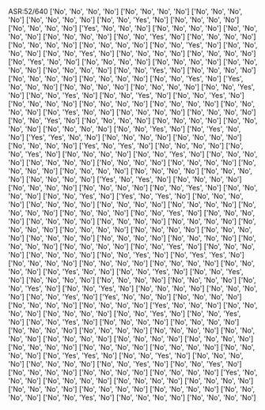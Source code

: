 ASR:52/640
['No', 'No', 'No', 'No']
['No', 'No', 'No', 'No']
['No', 'No', 'No', 'No']
['No', 'No', 'No', 'No']
['No', 'No', 'Yes', 'No']
['No', 'No', 'No', 'No']
['No', 'No', 'No', 'No']
['Yes', 'No', 'No', 'No']
['No', 'No', 'No', 'No']
['No', 'No', 'No', 'No']
['No', 'No', 'No', 'No']
['No', 'No', 'Yes', 'No']
['No', 'No', 'No', 'No']
['No', 'No', 'No', 'No']
['No', 'No', 'No', 'No']
['No', 'No', 'Yes', 'No']
['No', 'No', 'No', 'No']
['No', 'No', 'Yes', 'No']
['No', 'No', 'No', 'No']
['No', 'No', 'No', 'No']
['No', 'Yes', 'No', 'No']
['No', 'No', 'No', 'No']
['No', 'No', 'No', 'No']
['No', 'No', 'No', 'No']
['No', 'No', 'No', 'No']
['No', 'No', 'Yes', 'No']
['No', 'No', 'No', 'No']
['No', 'No', 'No', 'No']
['No', 'No', 'No', 'No']
['No', 'No', 'Yes', 'No']
['Yes', 'No', 'No', 'No']
['No', 'No', 'No', 'No']
['No', 'No', 'No', 'No']
['No', 'No', 'Yes', 'No']
['No', 'No', 'Yes', 'No']
['No', 'No', 'Yes', 'No']
['No', 'No', 'Yes', 'No']
['No', 'No', 'No', 'No']
['No', 'No', 'No', 'No']
['No', 'No', 'No', 'No']
['No', 'No', 'No', 'No']
['No', 'Yes', 'No', 'No']
['No', 'No', 'No', 'No']
['No', 'No', 'No', 'No']
['No', 'No', 'Yes', 'No']
['No', 'No', 'No', 'No']
['No', 'No', 'No', 'No']
['No', 'No', 'No', 'No']
['No', 'No', 'No', 'No']
['No', 'No', 'Yes', 'No']
['No', 'Yes', 'No', 'No']
['Yes', 'Yes', 'No', 'No']
['No', 'No', 'No', 'No']
['No', 'No', 'No', 'No']
['No', 'No', 'No', 'No']
['Yes', 'No', 'Yes', 'No']
['No', 'No', 'No', 'No']
['No', 'No', 'Yes', 'No']
['No', 'No', 'No', 'No']
['No', 'No', 'Yes', 'No']
['No', 'No', 'No', 'No']
['No', 'No', 'No', 'No']
['No', 'No', 'No', 'No']
['No', 'No', 'No', 'No']
['No', 'No', 'No', 'No']
['No', 'No', 'No', 'No']
['No', 'No', 'No', 'No']
['No', 'No', 'No', 'No']
['No', 'No', 'No', 'No']
['Yes', 'No', 'Yes', 'No']
['No', 'No', 'No', 'No']
['No', 'No', 'No', 'No']
['No', 'No', 'No', 'No']
['No', 'No', 'Yes', 'No']
['No', 'No', 'No', 'No']
['No', 'No', 'Yes', 'No']
['Yes', 'No', 'Yes', 'No']
['No', 'No', 'No', 'No']
['No', 'No', 'No', 'No']
['No', 'No', 'No', 'No']
['No', 'No', 'No', 'No']
['No', 'No', 'No', 'No']
['No', 'No', 'No', 'No']
['No', 'No', 'Yes', 'No']
['No', 'No', 'No', 'No']
['No', 'No', 'No', 'No']
['No', 'No', 'No', 'No']
['No', 'No', 'No', 'No']
['No', 'No', 'No', 'No']
['No', 'No', 'No', 'No']
['No', 'No', 'No', 'No']
['No', 'No', 'No', 'No']
['No', 'No', 'No', 'No']
['No', 'No', 'No', 'No']
['No', 'No', 'No', 'No']
['No', 'No', 'No', 'No']
['No', 'No', 'No', 'No']
['No', 'No', 'Yes', 'No']
['No', 'No', 'No', 'No']
['No', 'No', 'No', 'No']
['No', 'No', 'Yes', 'No']
['No', 'Yes', 'Yes', 'No']
['No', 'No', 'No', 'No']
['No', 'No', 'No', 'No']
['No', 'No', 'No', 'No']
['No', 'No', 'No', 'No']
['No', 'Yes', 'No', 'No']
['No', 'No', 'Yes', 'No']
['No', 'No', 'Yes', 'No']
['No', 'No', 'No', 'No']
['No', 'No', 'No', 'No']
['No', 'No', 'No', 'No']
['No', 'No', 'Yes', 'No']
['No', 'No', 'Yes', 'No']
['No', 'No', 'No', 'No']
['No', 'No', 'No', 'No']
['No', 'No', 'Yes', 'No']
['Yes', 'No', 'No', 'No']
['No', 'No', 'No', 'No']
['No', 'No', 'No', 'No']
['No', 'No', 'No', 'No']
['Yes', 'No', 'No', 'No']
['No', 'No', 'No', 'No']
['No', 'No', 'No', 'No']
['No', 'No', 'Yes', 'No']
['No', 'No', 'Yes', 'No']
['No', 'No', 'Yes', 'No']
['No', 'No', 'No', 'No']
['No', 'No', 'No', 'No']
['No', 'No', 'No', 'No']
['No', 'No', 'No', 'No']
['No', 'No', 'No', 'No']
['No', 'No', 'No', 'No']
['No', 'No', 'No', 'No']
['No', 'No', 'No', 'No']
['No', 'No', 'No', 'No']
['No', 'No', 'No', 'No']
['No', 'No', 'No', 'No']
['No', 'No', 'No', 'No']
['No', 'No', 'No', 'No']
['No', 'Yes', 'Yes', 'No']
['No', 'No', 'Yes', 'No']
['No', 'No', 'No', 'No']
['No', 'No', 'No', 'No']
['No', 'No', 'Yes', 'No']
['No', 'No', 'Yes', 'No']
['No', 'No', 'No', 'No']
['No', 'No', 'No', 'No']
['No', 'No', 'No', 'No']
['Yes', 'No', 'No', 'No']
['No', 'No', 'No', 'No']
['No', 'No', 'No', 'No']
['No', 'No', 'No', 'No']
['No', 'No', 'No', 'No']
['No', 'No', 'No', 'No']
['No', 'No', 'No', 'No']
['No', 'No', 'No', 'No']
['No', 'No', 'Yes', 'No']
['No', 'No', 'No', 'No']
['No', 'No', 'No', 'No']